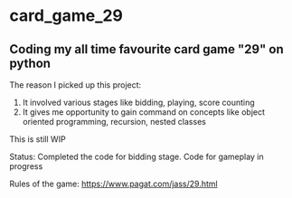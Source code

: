 # card_game_29

## Coding my all time favourite card game "29" on python
The reason I picked up this project:
1. It involved various stages like bidding, playing, score counting
2. It gives me opportunity to gain command on concepts like object oriented programming, recursion, nested classes

This is still WIP

Status: Completed the code for bidding stage. Code for gameplay in progress

Rules of the game:
https://www.pagat.com/jass/29.html
